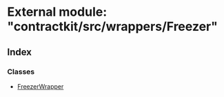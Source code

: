 # External module: "contractkit/src/wrappers/Freezer"

## Index

### Classes

* [FreezerWrapper](../classes/_contractkit_src_wrappers_freezer_.freezerwrapper.md)
